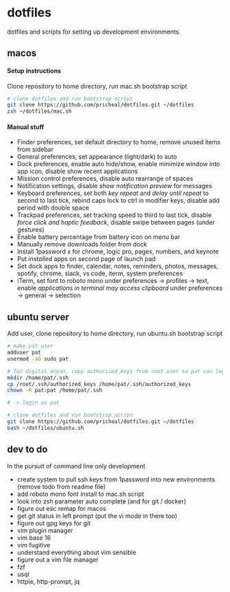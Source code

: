# dotfiles

dotfiles and scripts for setting up development environments

## macos

#### Setup instructions

Clone repository to home directory, run mac.sh bootstrap script

```sh
# clone dotfiles and run bootstrap script
git clone https://github.com/pricheal/dotfiles.git ~/dotfiles
zsh ~/dotfiles/mac.sh
```

#### Manual stuff

* Finder preferences, set default directory to home, remove unused items from sidebar
* General preferences, set appearance (light/dark) to auto
* Dock preferences, enable auto hide/show, enable minimize window into app icon, disable show recent applications
* Mission control preferences, disable auto rearrange of spaces
* Notification settings, disable *show notification preview* for messages
* Keyboard preferences, set both *key repeat* and *delay until repeat* to second to last tick, rebind caps lock to ctrl in modifier keys, disable add period with double space
* Trackpad preferences, set tracking speed to third to last tick, disable *force click and haptic feedback*, disable swipe between pages (under gestures)
* Enable battery percentage from battery icon on menu bar
* Manually remove downloads folder from dock
* Install 1password x for chrome, logic pro, pages, numbers, and keynote
* Put *installed* apps on second page of launch pad
* Set dock apps to finder, calendar, notes, reminders, photos, messages, spotify, chrome, slack, vs code, iterm, system preferences
* iTerm, set font to roboto mono under preferences -> profiles -> text, enable *applications in terminal may access clipboard* under preferences -> general -> selection

## ubuntu server

Add user, clone repository to home directory, run ubuntu.sh bootstrap script

```sh
# make pat user
adduser pat
usermod -aG sudo pat

# for digital ocean, copy authorized_keys from root user so pat can login
mkdir /home/pat/.ssh
cp /root/.ssh/authorized_keys /home/pat/.ssh/authorized_keys
chown -R pat:pat /home/pat/.ssh

# -> login as pat

# clone dotfiles and run bootstrap script
git clone https://github.com/pricheal/dotfiles.git ~/dotfiles
bash ~/dotfiles/ubuntu.sh
```

## dev to do

In the pursuit of command line only development

* create system to pull ssh keys from 1password into new environments (remove todo from readme file)
* add roboto mono font install to mac.sh script
* look into zsh parameter auto complete (and for git / docker)
* figure out esc remap for macos
* get git status in left prompt (put the vi mode in there too)
* figure out gpg keys for git
* vim plugin manager
* vim base 16
* vim fugitive
* understand everything about vim sensible
* figure out a vim file manager
* fzf
* usql
* httpie, http-prompt, jq
